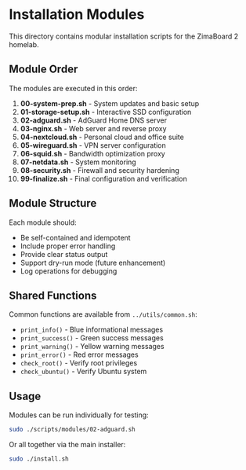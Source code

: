 # Installation Modules

This directory contains modular installation scripts for the ZimaBoard 2 homelab.

## Module Order

The modules are executed in this order:

1. **00-system-prep.sh** - System updates and basic setup
2. **01-storage-setup.sh** - Interactive SSD configuration
3. **02-adguard.sh** - AdGuard Home DNS server
4. **03-nginx.sh** - Web server and reverse proxy
5. **04-nextcloud.sh** - Personal cloud and office suite
6. **05-wireguard.sh** - VPN server configuration
7. **06-squid.sh** - Bandwidth optimization proxy
8. **07-netdata.sh** - System monitoring
9. **08-security.sh** - Firewall and security hardening
10. **99-finalize.sh** - Final configuration and verification

## Module Structure

Each module should:

- Be self-contained and idempotent
- Include proper error handling
- Provide clear status output
- Support dry-run mode (future enhancement)
- Log operations for debugging

## Shared Functions

Common functions are available from `../utils/common.sh`:

- `print_info()` - Blue informational messages
- `print_success()` - Green success messages  
- `print_warning()` - Yellow warning messages
- `print_error()` - Red error messages
- `check_root()` - Verify root privileges
- `check_ubuntu()` - Verify Ubuntu system

## Usage

Modules can be run individually for testing:

```bash
sudo ./scripts/modules/02-adguard.sh
```

Or all together via the main installer:

```bash
sudo ./install.sh
```
